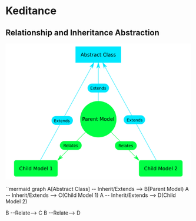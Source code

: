 # Keditance

## Relationship and Inheritance Abstraction


![Keditance illustration](https://raw.githubusercontent.com/okedialf/keditance/develop/keditance.png)


``mermaid
graph 
A[Abstract Class] -- Inherit/Extends --> B(Parent Model)
A -- Inherit/Extends --> C(Child Model 1)
A -- Inherit/Extends --> D(Child Model 2)

B --Relate--> C
B --Relate--> D

```

